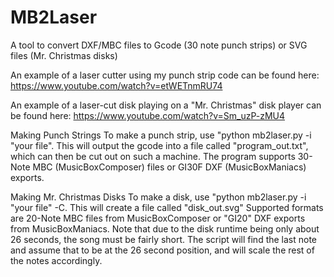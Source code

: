 # MB2Laser
A tool to convert DXF/MBC files to Gcode (30 note punch strips) or SVG files (Mr. Christmas disks)

An example of a laser cutter using my punch strip code can be found here:
https://www.youtube.com/watch?v=etWETnmRU74

An example of a laser-cut disk playing on a "Mr. Christmas" disk player can be found here:
https://www.youtube.com/watch?v=Sm_uzP-zMU4

Making Punch Strings
To make a punch strip, use "python mb2laser.py -i "your file".  This will output the gcode into a file called "program_out.txt", which can then be cut out on such a machine.  The program supports 30-Note MBC (MusicBoxComposer) files or GI30F DXF (MusicBoxManiacs) exports.

Making Mr. Christmas Disks
To make a disk, use "python mb2laser.py -i "your file" -C.  This will create a file called "disk_out.svg" Supported formats are 20-Note MBC files from MusicBoxComposer or "GI20" DXF exports from MusicBoxManiacs.  Note that due to the disk runtime being only about 26 seconds, the song must be fairly short.  The script will find the last note and assume that to be at the 26 second position, and will scale the rest of the notes accordingly.  
